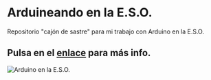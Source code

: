 
# **Arduineando en la E.S.O.**

Repositorio "cajón de sastre" para mi trabajo con Arduino en la E.S.O.  

## Pulsa en el [enlace](https://github.com/angelmicelti/Arduineando-en-la-E.S.O./wiki) para más info.

![Arduino en la E.S.O.](https://i.blogs.es/71bd8f/650_1200/450_1000.jpg)

<script type='text/javascript' src='https://storage.ko-fi.com/cdn/widget/Widget_2.js'></script><script type='text/javascript'>kofiwidget2.init('Invítame a un café', '#29abe0', 'P5P44C9C3');kofiwidget2.draw();</script> 
